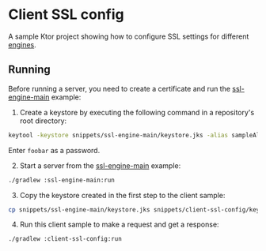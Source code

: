 # Client SSL config

A sample Ktor project showing how to configure SSL settings for different [engines](https://ktor.io/docs/http-client-engines.html).

## Running

Before running a server, you need to create a certificate and run the [ssl-engine-main](../ssl-engine-main) example:

1. Create a keystore by executing the following command in a repository's root directory:

```Bash
keytool -keystore snippets/ssl-engine-main/keystore.jks -alias sampleAlias -genkeypair -keyalg RSA -keysize 4096 -validity 3 -dname 'CN=localhost, OU=ktor, O=ktor, L=Unspecified, ST=Unspecified, C=US' -ext 'SAN:c=DNS:localhost,IP:127.0.0.1'
```

Enter `foobar` as a password.

2. Start a server from the [ssl-engine-main](../ssl-engine-main) example:
```bash
./gradlew :ssl-engine-main:run
```

3. Copy the keystore created in the first step to the client sample:

```Bash
cp snippets/ssl-engine-main/keystore.jks snippets/client-ssl-config/keystore.jks
```

4. Run this client sample to make a request and get a response:

```bash
./gradlew :client-ssl-config:run
```
